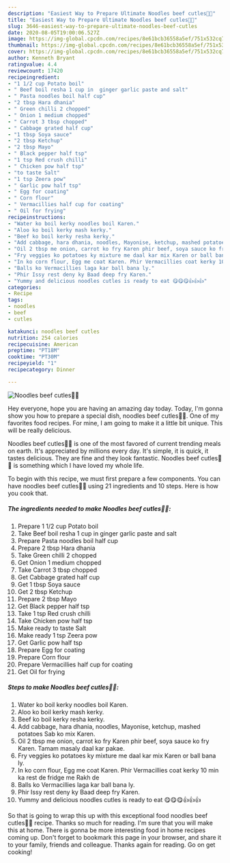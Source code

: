 ```yaml
---
description: "Easiest Way to Prepare Ultimate Noodles beef cutles💝💝"
title: "Easiest Way to Prepare Ultimate Noodles beef cutles💝💝"
slug: 3646-easiest-way-to-prepare-ultimate-noodles-beef-cutles
date: 2020-08-05T19:00:06.527Z
image: https://img-global.cpcdn.com/recipes/8e61bcb36558a5ef/751x532cq70/noodles-beef-cutles💝💝-recipe-main-photo.jpg
thumbnail: https://img-global.cpcdn.com/recipes/8e61bcb36558a5ef/751x532cq70/noodles-beef-cutles💝💝-recipe-main-photo.jpg
cover: https://img-global.cpcdn.com/recipes/8e61bcb36558a5ef/751x532cq70/noodles-beef-cutles💝💝-recipe-main-photo.jpg
author: Kenneth Bryant
ratingvalue: 4.4
reviewcount: 17420
recipeingredient:
- "1 1/2 cup Potato boil"
- " Beef boil resha 1 cup in  ginger garlic paste and salt"
- " Pasta noodles boil half cup"
- "2 tbsp Hara dhania"
- " Green chilli 2 chopped"
- " Onion 1 medium chopped"
- " Carrot 3 tbsp chopped"
- " Cabbage grated half cup"
- "1 tbsp Soya sauce"
- "2 tbsp Ketchup"
- "2 tbsp Mayo"
- " Black pepper half tsp"
- "1 tsp Red crush chilli"
- " Chicken pow half tsp"
- "to taste Salt"
- "1 tsp Zeera pow"
- " Garlic pow half tsp"
- " Egg for coating"
- " Corn flour"
- " Vermacillies half cup for coating"
- " Oil for frying"
recipeinstructions:
- "Water ko boil kerky noodles boil Karen."
- "Aloo ko boil kerky mash kerky."
- "Beef ko boil kerky resha kerky."
- "Add cabbage, hara dhania, noodles, Mayonise, ketchup, mashed potatoes Sab ko mix Karen."
- "Oil 2 tbsp me onion, carrot ko fry Karen phir beef, soya sauce ko fry Karen. Tamam masaly daal kar pakae."
- "Fry veggies ko potatoes ky mixture me daal kar mix Karen or ball bana ly."
- "In ko corn flour, Egg me coat Karen. Phir Vermacillies coat kerky 10 min ka rest de fridge me Rakh de"
- "Balls ko Vermacillies laga kar ball bana ly."
- "Phir Issy rest deny ky Baad deep fry Karen."
- "Yummy and delicious noodles cutles is ready to eat 😋😋😋👍👍👍"
categories:
- Recipe
tags:
- noodles
- beef
- cutles

katakunci: noodles beef cutles 
nutrition: 254 calories
recipecuisine: American
preptime: "PT18M"
cooktime: "PT30M"
recipeyield: "1"
recipecategory: Dinner

---
```



![Noodles beef cutles💝💝](https://img-global.cpcdn.com/recipes/8e61bcb36558a5ef/751x532cq70/noodles-beef-cutles💝💝-recipe-main-photo.jpg)

Hey everyone, hope you are having an amazing day today. Today, I'm gonna show you how to prepare a special dish, noodles beef cutles💝💝. One of my favorites food recipes. For mine, I am going to make it a little bit unique. This will be really delicious.

Noodles beef cutles💝💝 is one of the most favored of current trending meals on earth. It's appreciated by millions every day. It's simple, it is quick, it tastes delicious. They are fine and they look fantastic. Noodles beef cutles💝💝 is something which I have loved my whole life.




To begin with this recipe, we must first prepare a few components. You can have noodles beef cutles💝💝 using 21 ingredients and 10 steps. Here is how you cook that.

<!--inarticleads1-->

##### The ingredients needed to make Noodles beef cutles💝💝:

1. Prepare 1 1/2 cup Potato boil
1. Take  Beef boil resha 1 cup in  ginger garlic paste and salt
1. Prepare  Pasta noodles boil half cup
1. Prepare 2 tbsp Hara dhania
1. Take  Green chilli 2 chopped
1. Get  Onion 1 medium chopped
1. Take  Carrot 3 tbsp chopped
1. Get  Cabbage grated half cup
1. Get 1 tbsp Soya sauce
1. Get 2 tbsp Ketchup
1. Prepare 2 tbsp Mayo
1. Get  Black pepper half tsp
1. Take 1 tsp Red crush chilli
1. Take  Chicken pow half tsp
1. Make ready to taste Salt
1. Make ready 1 tsp Zeera pow
1. Get  Garlic pow half tsp
1. Prepare  Egg for coating
1. Prepare  Corn flour
1. Prepare  Vermacillies half cup for coating
1. Get  Oil for frying




<!--inarticleads2-->

##### Steps to make Noodles beef cutles💝💝:

1. Water ko boil kerky noodles boil Karen.
1. Aloo ko boil kerky mash kerky.
1. Beef ko boil kerky resha kerky.
1. Add cabbage, hara dhania, noodles, Mayonise, ketchup, mashed potatoes Sab ko mix Karen.
1. Oil 2 tbsp me onion, carrot ko fry Karen phir beef, soya sauce ko fry Karen. Tamam masaly daal kar pakae.
1. Fry veggies ko potatoes ky mixture me daal kar mix Karen or ball bana ly.
1. In ko corn flour, Egg me coat Karen. Phir Vermacillies coat kerky 10 min ka rest de fridge me Rakh de
1. Balls ko Vermacillies laga kar ball bana ly.
1. Phir Issy rest deny ky Baad deep fry Karen.
1. Yummy and delicious noodles cutles is ready to eat 😋😋😋👍👍👍




So that is going to wrap this up with this exceptional food noodles beef cutles💝💝 recipe. Thanks so much for reading. I'm sure that you will make this at home. There is gonna be more interesting food in home recipes coming up. Don't forget to bookmark this page in your browser, and share it to your family, friends and colleague. Thanks again for reading. Go on get cooking!
